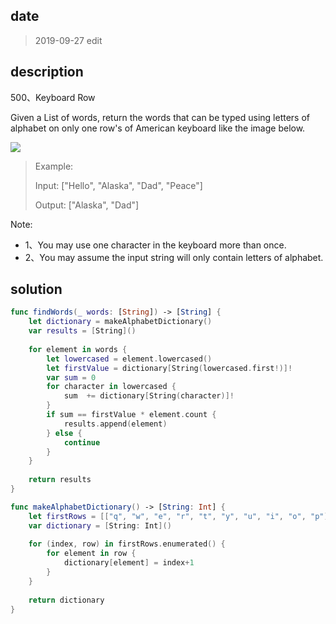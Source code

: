 ## date

>  2019-09-27 edit

## description

500、Keyboard Row

Given a List of words, return the words that can be typed using letters of alphabet on only one row's of American keyboard like the image below.

![](https://assets.leetcode.com/uploads/2018/10/12/keyboard.png)
 
> Example:
> 
> Input: ["Hello", "Alaska", "Dad", "Peace"]
> 
> Output: ["Alaska", "Dad"]
 

Note:

- 1、You may use one character in the keyboard more than once.
- 2、You may assume the input string will only contain letters of alphabet.

## solution

```swift
func findWords(_ words: [String]) -> [String] {
    let dictionary = makeAlphabetDictionary()
    var results = [String]()
    
    for element in words {
        let lowercased = element.lowercased()
        let firstValue = dictionary[String(lowercased.first!)]!
        var sum = 0
        for character in lowercased {
            sum  += dictionary[String(character)]!
        }
        if sum == firstValue * element.count {
            results.append(element)
        } else {
            continue
        }
    }
    
    return results
}

func makeAlphabetDictionary() -> [String: Int] {
    let firstRows = [["q", "w", "e", "r", "t", "y", "u", "i", "o", "p"],["a", "s", "d", "f", "g", "h", "j", "k", "l"],["z", "x", "c", "v", "b", "n", "m"]]
    var dictionary = [String: Int]()
    
    for (index, row) in firstRows.enumerated() {
        for element in row {
            dictionary[element] = index+1
        }
    }
    
    return dictionary
}
```
